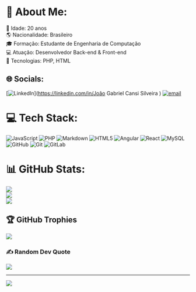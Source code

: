 # 💫 About Me:
📌 Idade: 20 anos<br>🌎 Nacionalidade: Brasileiro<br>🎓 Formação: Estudante de Engenharia de Computação<br>💻 Atuação: Desenvolvedor Back-end & Front-end<br>🚀 Tecnologias: PHP, HTML


## 🌐 Socials:
[![LinkedIn](https://img.shields.io/badge/LinkedIn-%230077B5.svg?logo=linkedin&logoColor=white)](https://linkedin.com/in/João Gabriel Cansi Silveira ) [![email](https://img.shields.io/badge/Email-D14836?logo=gmail&logoColor=white)](mailto:PugDerpy@gmail.com) 

# 💻 Tech Stack:
![JavaScript](https://img.shields.io/badge/javascript-%23323330.svg?style=for-the-badge&logo=javascript&logoColor=%23F7DF1E) ![PHP](https://img.shields.io/badge/php-%23777BB4.svg?style=for-the-badge&logo=php&logoColor=white) ![Markdown](https://img.shields.io/badge/markdown-%23000000.svg?style=for-the-badge&logo=markdown&logoColor=white) ![HTML5](https://img.shields.io/badge/html5-%23E34F26.svg?style=for-the-badge&logo=html5&logoColor=white) ![Angular](https://img.shields.io/badge/angular-%23DD0031.svg?style=for-the-badge&logo=angular&logoColor=white) ![React](https://img.shields.io/badge/react-%2320232a.svg?style=for-the-badge&logo=react&logoColor=%2361DAFB) ![MySQL](https://img.shields.io/badge/mysql-4479A1.svg?style=for-the-badge&logo=mysql&logoColor=white) ![GitHub](https://img.shields.io/badge/github-%23121011.svg?style=for-the-badge&logo=github&logoColor=white) ![Git](https://img.shields.io/badge/git-%23F05033.svg?style=for-the-badge&logo=git&logoColor=white) ![GitLab](https://img.shields.io/badge/gitlab-%23181717.svg?style=for-the-badge&logo=gitlab&logoColor=white)
# 📊 GitHub Stats:
![](https://github-readme-stats.vercel.app/api?username=Khyarus&theme=aura&hide_border=false&include_all_commits=false&count_private=false)<br/>
![](https://nirzak-streak-stats.vercel.app/?user=Khyarus&theme=aura&hide_border=false)<br/>
![](https://github-readme-stats.vercel.app/api/top-langs/?username=Khyarus&theme=aura&hide_border=false&include_all_commits=false&count_private=false&layout=compact)

## 🏆 GitHub Trophies
![](https://github-profile-trophy.vercel.app/?username=Khyarus&theme=radical&no-frame=false&no-bg=false&margin-w=4)

### ✍️ Random Dev Quote
![](https://quotes-github-readme.vercel.app/api?type=horizontal&theme=radical)

---
[![](https://visitcount.itsvg.in/api?id=Khyarus&icon=0&color=0)](https://visitcount.itsvg.in)

<!-- Proudly created with GPRM ( https://gprm.itsvg.in ) -->
